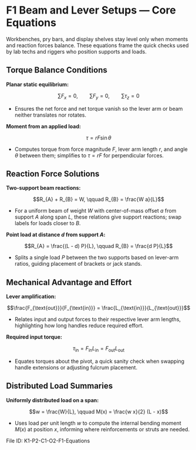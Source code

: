 # F1 Beam and Lever Setups — Core Equations

Workbenches, pry bars, and display shelves stay level only when moments and reaction forces balance. These equations frame the quick checks used by lab techs and riggers who position supports and loads.

## Torque Balance Conditions
**Planar static equilibrium:**

$$\sum F_{x} = 0, \qquad \sum F_{y} = 0, \qquad \sum \tau_{z} = 0$$

- Ensures the net force and net torque vanish so the lever arm or beam neither translates nor rotates.

**Moment from an applied load:**

$$\tau = r F \sin \theta$$

- Computes torque from force magnitude $F$, lever arm length $r$, and angle $\theta$ between them; simplifies to $\tau = r F$ for perpendicular forces.

## Reaction Force Solutions
**Two-support beam reactions:**

$$R_{A} + R_{B} = W, \qquad R_{B} = \frac{W a}{L}$$

- For a uniform beam of weight $W$ with center-of-mass offset $a$ from support $A$ along span $L$, these relations give support reactions; swap labels for loads closer to $B$.

**Point load at distance $d$ from support $A$:**

$$R_{A} = \frac{(L - d) P}{L}, \qquad R_{B} = \frac{d P}{L}$$

- Splits a single load $P$ between the two supports based on lever-arm ratios, guiding placement of brackets or jack stands.

## Mechanical Advantage and Effort
**Lever amplification:**

$$\frac{F_{\text{out}}}{F_{\text{in}}} = \frac{L_{\text{in}}}{L_{\text{out}}}$$

- Relates input and output forces to their respective lever arm lengths, highlighting how long handles reduce required effort.

**Required input torque:**

$$\tau_{\text{in}} = F_{\text{in}} L_{\text{in}} = F_{\text{out}} L_{\text{out}}$$

- Equates torques about the pivot, a quick sanity check when swapping handle extensions or adjusting fulcrum placement.

## Distributed Load Summaries
**Uniformly distributed load on a span:**

$$w = \frac{W}{L}, \qquad M(x) = \frac{w x}{2} (L - x)$$

- Uses load per unit length $w$ to compute the internal bending moment $M(x)$ at position $x$, informing where reinforcements or struts are needed.

File ID: K1-P2-C1-O2-F1-Equations
